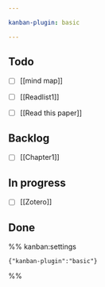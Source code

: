 ```yaml
---

kanban-plugin: basic

---
```


## Todo

- [ ] [[mind map]]
- [ ] [[Readlist1]]
- [ ] [[Read this paper]]


## Backlog

- [ ] [[Chapter1]]


## In progress

- [ ] [[Zotero]]


## Done





%% kanban:settings
```
{"kanban-plugin":"basic"}
```
%%